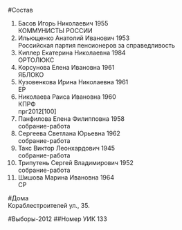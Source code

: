 #Состав
1. Басов Игорь Николаевич 1955   
    КОММУНИСТЫ РОССИИ
2. Ильющенко Анатолий Иванович 1953   
    Российская партия пенсионеров за справедливость
3. Киплер Екатерина Николаевна 1984   
    ОРТОЛЮКС
4. Корсунова Елена Ивановна 1961   
    ЯБЛОКО
5. Кузовенкова Ирина Николаевна 1961   
    ЕР
6. Николаева Раиса Ивановна 1960   
    КПРФ  
    прг2012[100]
7. Панфилова Елена Филипповна 1958   
    собрание-работа
8. Сергеева Светлана Юрьевна 1962   
    собрание-работа
9. Такс Виктор Леонхардович 1945   
    собрание-работа
10. Трипутень Сергей Владимирович 1952   
    собрание-работа
11. Шишова Марина Ивановна 1964   
    СР

#Дома  
Кораблестроителей ул.,   35.

#Выборы-2012
##Номер УИК
133
